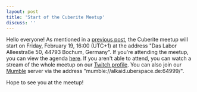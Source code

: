 ```yaml
---
layout: post
title: 'Start of the Cuberite Meetup'
discuss: ''
---
```

Hello everyone! As mentioned in a [previous post](/news/cuberite-meetup/), the Cuberite meetup will start on Friday, February 19, 16:00 (UTC+1) at the address "Das Labor Alleestraße 50, 44793 Bochum, Germany". If you're attending the meetup, you can view the agenda [here](https://github.com/cuberite/MeetupAgenda2016). If you aren't able to attend, you can watch a stream of the whole meetup on our [Twitch profile](http://www.twitch.tv/cuberite). You can also join our [Mumble](http://wiki.mumble.info/wiki/Main_Page) server via the address "mumble://alkaid.uberspace.de:64999/".

Hope to see you at the meetup!
